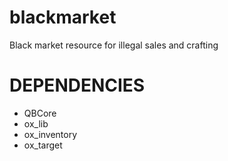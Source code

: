 # blackmarket
Black market resource for illegal sales and crafting

# DEPENDENCIES

- QBCore
- ox_lib
- ox_inventory
- ox_target